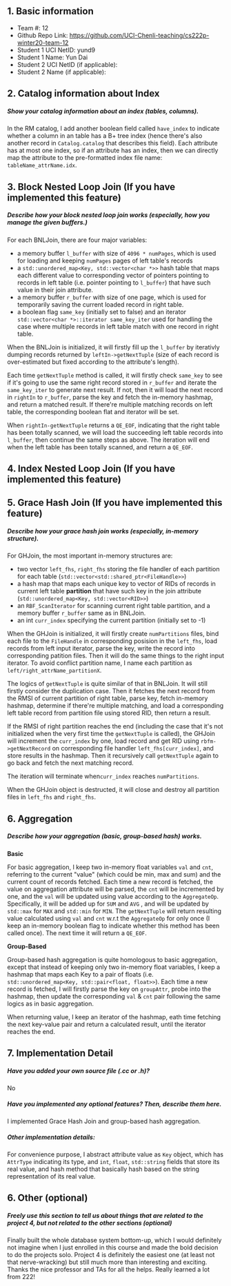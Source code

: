 ## 1. Basic information
- Team #: 12
- Github Repo Link: https://github.com/UCI-Chenli-teaching/cs222p-winter20-team-12
- Student 1 UCI NetID: yund9
- Student 1 Name: Yun Dai
- Student 2 UCI NetID (if applicable):
- Student 2 Name (if applicable):

## 2. Catalog information about Index

##### Show your catalog information about an index (tables, columns).

In the RM catalog, I add another boolean field called  `have_index` to indicate whether a column in an table has a B+ tree index (hence there's also another record in `Catalog.catalog` that describes this field). Each attribute has at most one index, so if an attribute has an index, then we can directly map the attribute to the pre-formatted index file name: `tableName_attrName.idx`.


## 3. Block Nested Loop Join (If you have implemented this feature)
##### Describe how your block nested loop join works (especially, how you manage the given buffers.)

For each BNLJoin, there are four major variables:

* a memory buffer `l_buffer` with size of `4096 * numPages`, which is used for loading and keeping `numPages` pages of left table's records
* a `std::unordered_map<Key, std::vector<char *>>` hash table that maps each different value to corresponding vector of pointers pointing to records in left table (i.e. pointer pointing to `l_buffer`) that have such value in their join attribute.
* a memory buffer `r_buffer` with size of one page, which is used for temporarily saving the current loaded record in right table.
* a boolean flag `same_key` (initially set to false) and an iterator `std::vector<char *>::iterator same_key_iter` used for handling the case where multiple records in left table match with one record in right table.

When the BNLJoin is initialized, it will firstly fill up the `l_buffer` by iterativly dumping records returned by `leftIn->getNextTuple` (size of each record is over-estimated but fixed according to the attribute's length).

Each time `getNextTuple` method is called, it will firstly check `same_key` to see if it's going to use the same right record stored in `r_buffer` and iterate the `same_key_iter` to generate next result. If not, then it will load the next record in `rightIn` to `r_buffer`, parse the key and fetch the in-memory hashmap, and return a matched result. If there're multiple matching records on left table, the corresponding boolean flat and iterator will be set.

When `rightIn-getNextTuple` returns a `QE_EOF`, indicating that the right table has been totally scanned, we will load the succeeding left table records into `l_buffer`, then continue the same steps as above. The iteration will end when the left table has been totally scanned, and return a `QE_EOF`.


## 4. Index Nested Loop Join (If you have implemented this feature)



## 5. Grace Hash Join (If you have implemented this feature)
##### Describe how your grace hash join works (especially, in-memory structure).

For GHJoin, the most important in-memory structures are:

* two vector `left_fhs`, `right_fhs` storing the file handler of each partition for each table (`std::vector<std::shared_ptr<FileHandle>>`)
* a hash map that maps each unique key to vector of RIDs of records in current left table **partition** that have such key in the join attribute (`std::unordered_map<Key, std::vector<RID>>`)
* an `RBF_ScanIterator` for scanning current right table partition, and a memory buffer `r_buffer` same as in BNLJoin.
* an int `curr_index` specifying the current partition (initially set to -1)

When the GHJoin is initialized, it will firstly create `numPartitions` files, bind each file to the `FileHandle` in corresponding posision in the `left_fhs`, load records from left input iterator, parse the key, write the record into corresponding patition files. Then it will do the same things to the right input iterator. To avoid conflict partition name, I name each partition as `left/right_attrName_partitionX`.

The logics of `getNextTuple` is quite similar of that in BNLJoin. It will still firstly consider the duplication case. Then it fetches the next record from the RMSI of current partition of right table, parse key, fetch in-memory hashmap, determine if there're multiple matching, and load a corresponding left table record from partition file using stored RID, then return a result. 

If the RMSI of right partition reaches the end (including the case that it's not initialized when the very first time the `getNextTuple` is called), the GHJoin will increment the `curr_index` by one, load record and get RID using `rbfm->getNextRecord` on corresponding file handler `left_fhs[curr_index]`, and store results in the hashmap. Then it recursively call `getNextTuple` again to go back and fetch the next matching record.

The iteration will terminate when`curr_index` reaches `numPartitions`.

When the GHJoin object is destructed, it will close and destroy all partition files in `left_fhs` and `right_fhs`.

## 6. Aggregation

##### Describe how your aggregation (basic, group-based hash) works.

**Basic**

For basic aggregation, I keep two in-memory float variables `val` and `cnt`, referring to the current "value" (which could be min, max and sum) and the current count of records fetched. Each time a new record is fetched, the value on aggregation attribute will be parsed, the `cnt` will be incremented by one, and the `val` will be updated using value according to the `AggregateOp`. Specifically, it will be added up for  `SUM` and `AVG` , and will be updated by `std::max` for `MAX` and `std::min` for `MIN`.  The `getNextTuple` will return resulting value calculated using `val` and `cnt` w.r.t the `AggregateOp` for only once (I keep an in-memory boolean flag to indicate whether this method has been called once). The next time it will return a `QE_EOF`.

**Group-Based**

Group-based hash aggregation is quite homologous to basic aggregation, except that instead of keeping only two in-memory float variables, I keep a hashmap that maps each Key to a pair of floats (i.e. `std::unordered_map<Key, std::pair<float, float>>`). Each time a new record is fetched, I will firstly parse the key on `groupAttr`, probe into the hashmap, then update the corresponding `val` & `cnt` pair following the same logics as in basic aggregation.

When returning value, I keep an iterator of the hashmap, eath time fetching the next key-value pair and return a calculated result, until the iterator reaches the end.

## 7. Implementation Detail

##### Have you added your own source file (.cc or .h)?

No

##### Have you implemented any optional features? Then, describe them here.

I implemented Grace Hash Join and group-based hash aggregation.

##### Other implementation details:

For convenience purpose, I abstract attribute value as `Key` object, which has `AttrType` indicating its type, and `int`, `float`, `std::string` fields that store its real value, and hash method that basically hash based on the string representation of its real value.


## 6. Other (optional)
##### Freely use this section to tell us about things that are related to the project 4, but not related to the other sections (optional)

Finally built the whole database system bottom-up, which I would definitely not imagine when I just enrolled in this course and made the bold decision to do the projects solo. Project 4 is definitely the easiest one (at least not that nerve-wracking) but still much more than interesting and exciting. Thanks the nice professor and TAs for all the helps. Really learned a lot from 222!